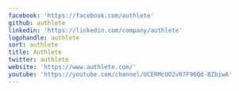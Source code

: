 ```yaml
---
facebook: 'https://facebook.com/authlete'
github: authlete
linkedin: 'https://linkedin.com/company/authlete'
logohandle: authlete
sort: authlete
title: Authlete
twitter: authlete
website: 'https://www.authlete.com/'
youtube: 'https://youtube.com/channel/UCERMcUO2vR7F96Qd-BZbiwA'
---
```

